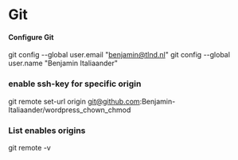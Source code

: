# Git

#### Configure Git
git config --global user.email "benjamin@tlnd.nl"
git config --global user.name "Benjamin Italiaander"

### enable ssh-key for specific origin
git remote set-url origin git@github.com:Benjamin-Italiaander/wordpress_chown_chmod

### List enables origins
git remote -v
